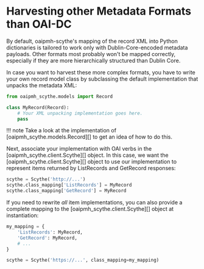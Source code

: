 <!-- SPDX-FileCopyrightText: 2015 Mathias Loesch -->
<!-- SPDX-FileCopyrightText: 2023 Heinz-Alexander Fütterer -->

<!-- SPDX-License-Identifier: BSD-3-Clause -->

# Harvesting other Metadata Formats than OAI-DC

By default, oaipmh-scythe's mapping of the record XML into Python dictionaries
is tailored to work only with Dublin-Core-encoded metadata payloads.
Other formats most probably won't be mapped correctly, especially if
they are more hierarchically structured than Dublin Core.

In case you want to harvest these more complex formats, you have to
write your own record model class by subclassing the default
implementation that unpacks the metadata XML:

```python
from oaipmh_scythe.models import Record

class MyRecord(Record):
    # Your XML unpacking implementation goes here.
    pass
```

!!! note
    Take a look at the implementation of [oaipmh_scythe.models.Record][] to get an idea of
    how to do this.

Next, associate your implementation with OAI verbs in the [oaipmh_scythe.client.Scythe][] object.
In this case, we want the [oaipmh_scythe.client.Scythe][] object to use our implementation to represent items returned by
ListRecords and GetRecord responses:

```python
scythe = Scythe('http://...')
scythe.class_mapping['ListRecords'] = MyRecord
scythe.class_mapping['GetRecord'] = MyRecord
```

If you need to rewrite *all* item implementations, you can also provide
a complete mapping to the [oaipmh_scythe.client.Scythe][] object at instantiation:

```python
my_mapping = {
    'ListRecords': MyRecord,
    'GetRecord': MyRecord,
    # ...
}

scythe = Scythe('https://...', class_mapping=my_mapping)
```
